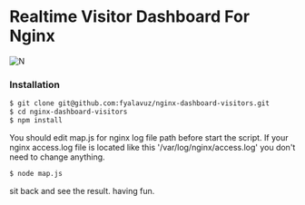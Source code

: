 # Realtime Visitor Dashboard For Nginx
![N](http://i67.tinypic.com/20jpjiv.png)

### Installation
```sh
$ git clone git@github.com:fyalavuz/nginx-dashboard-visitors.git
$ cd nginx-dashboard-visitors
$ npm install
```
You should edit map.js for nginx log file path before start the script.
If your nginx access.log file is located like this '/var/log/nginx/access.log' you don't need to change anything.

```sh
$ node map.js
```

sit back and see the result.
having fun.



